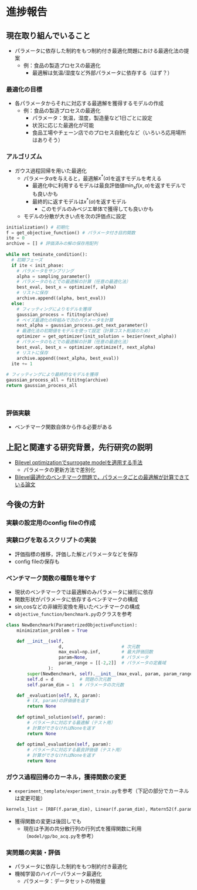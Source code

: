 # 進捗報告
## 現在取り組んでいること
- パラメータに依存した制約をもつ制約付き最適化問題における最適化法の提案
    - 例：食品の製造プロセスの最適化
        - 最適解は気温/湿度など外部パラメータに依存する（はず？）

### 最適化の目標
-  各パラメータからそれに対応する最適解を獲得するモデルの作成
    - 例：食品の製造プロセスの最適化
        - パラメータ：気温，湿度，製造量など1日ごとに設定
        - 状況に応じた最適化が可能
        - 食品工場やチェーン店でのプロセス自動化など（いろいろ応用場所はありそう）

### アルゴリズム
- ガウス過程回帰を用いた最適化
    - パラメータ$\alpha$を与えると，最適解$x^\ast(\alpha)$を返すモデルを考える
        - 最適化中に利用するモデルは最良評価値$\min_{x} f(x, \alpha)$を返すモデルでも良いかも
        - 最終的に返すモデルは$x^\ast(\alpha)$を返すモデル
            - このモデルのみベジエ単体で獲得しても良いかも
  - モデルの分散が大きい点を次の評価点に設定
```python
initialization() # 初期化
f = get_objective_function() # パラメータ付き目的関数
ite = 0
archive = [] # 評価済みの解の保存用配列
​
while not teminate_condition():
  # 初期フェーズ
  if ite < init_phase:
    # パラメータをサンプリング
    alpha = sampling_parameter()
    # パラメータのもとでの最適解の計算（任意の最適化法）
    best_eval, best_x = optimize(f, alpha)　
    # リストに保存
    archive.append((alpha, best_eval))
  else:
    # フィッティングによりモデルを獲得
    gaussian_process = fititng(archive)
    # ベイズ最適化の枠組みで次のパラメータを計算
    next_alpha = gaussian_process.get_next_parameter()
    # 最適化法の初期値をモデルを使って設定（計算コスト削減のため）
    optimizer = get_optimizer(init_solution = bezier(next_alpha))
    # パラメータのもとでの最適解の計算（任意の最適化法）
    best_eval, best_x = optimizer.optimize(f, next_alpha)  
    # リストに保存
    archive.append((next_alpha, best_eval))
  ite += 1
​
# フィッティングにより最終的なモデルを獲得
gaussian_process_all = fititng(archive)
return gaussian_process_all
```
​
### 評価実験
- ベンチマーク関数自体から作る必要がある

## 上記と関連する研究背景，先行研究の説明
- [Bilevel optimizationでsurrogate modelを適用する手法](https://www.jstage.jst.go.jp/article/sicetr/56/5/56_317/_pdf/-char/ja)
    - パラメータの更新方法で差別化
- [Bilevel最適化のベンチマーク問題で，パラメータごとの最適解が計算できている論文](https://arxiv.org/abs/1303.3901)

## 今後の方針
### 実験の設定用のconfig fileの作成

### 実験ログを取るスクリプトの実装
- 評価指標の推移，評価した解とパラメータなどを保存
- config fileの保存も

### ベンチマーク関数の種類を増やす
- 現状のベンチマークでは最適解のみパラメータに線形に依存
- 関数形状がパラメータに依存するベンチマークの構成
- sin,cosなどの非線形変換を用いたベンチマークの構成
- `objective_function/benchmark.py`のクラスを参考
``` python
class NewBenchmark(ParametrizedObjectiveFunction):
    minimization_problem = True

    def __init__(self, 
                    d,                      # 次元数
                    max_eval=np.inf,        # 最大評価回数
                    param=None,             # パラメータ
                    param_range = [[-2,2]]  # パラメータの定義域
                ):
        super(NewBenchmark, self).__init__(max_eval, param, param_range)
        self.d = d          # 問題の次元数
        self.param_dim = 1  # パラメータの次元数

    def _evaluation(self, X, param):
        # (X, param)の評価値を返す
        return None
    
    def optimal_solution(self, param):
        # パラメータに対応する最適解（テスト用）
        # 計算ができなければNoneを返す
        return None
    
    def optimal_evaluation(self, param):
        # パラメータに対応する最良評価値（テスト用）
        # 計算ができなければNoneを返す
        return None
```
### ガウス過程回帰のカーネル，獲得関数の変更
- `experiment_template/experiment_train.py`を参考（下記の部分でカーネルは変更可能）
``` python
kernels_list = [RBF(f.param_dim), Linear(f.param_dim), Matern52(f.param_dim)]
```
- 獲得関数の変更は後回しでも
    - 現在は予測の共分散行列の行列式を獲得関数に利用（`model/gp/bo_acq.py`を参考）
### 実問題の実装・評価
- パラメータに依存した制約をもつ制約付き最適化
- 機械学習のハイパーパラメータ最適化
    - パラメータ：データセットの特徴量